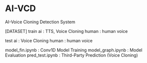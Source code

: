 # AI-VCD
AI-Voice Cloning Detection System 

[DATASET]
train
ai : TTS, Voice Cloning
human : human voice

test
ai : Voice Cloning
human : human voice


model_fin.ipynb : Conv1D Model Training
model_graph.ipynb : Model Evaluation
pred_test.ipynb : Third-Party Prediction (Voice Cloning)
